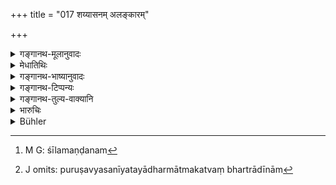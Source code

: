 +++
title = "017 शय्यासनम् अलङ्कारम्"

+++

<details><summary>गङ्गानथ-मूलानुवादः</summary>

Manu assigned to women sleep, sitting, ornament, lust, anger, dishonesty, malice and bad conduct.—(17)
</details>

<details><summary>मेधातिथिः</summary>

[^४३]:
     M G DK: drohabhāvaṃ

**शय्या** शयनं स्वप्नशीलत्वम् । **आसनम्** अनभ्युत्थानशीलता । **अलंकारः** शरीरमण्डनम्[^४४] । **कामं** पुरुषोपभोगस्पृहा । **क्रोधो** द्वेषः । **अनार्यता** स्निग्धे ऽपि द्वेषो द्विष्टे ऽपि स्नेहः आकारसंवरणं निर्द्धर्मता । **द्रोग्धृभावः** । द्रोग्धृत्वं भर्तृपित्रादेः, पुरुषव्यसनीयतयाधर्मात्मकत्वं भर्त्रादीनाम्[^४५] । द्रुहेः कर्तरि तृचा भावशब्देन समासः । **कुचर्या** नीचपुरुषसेवनम् । एष स्वभावः स्त्रीणां मनुना सर्गादौ कल्पितः । शय्यासणालंकारा द्रोहकुचर्ययोर् दृष्टान्तत्वेनोपदीयन्ते । यथैते पदार्थाः स्वभावभूता अविचालिता एवं कुचर्यादयो ऽपि ॥ ९.१७ ॥


[^४५]:
     J omits: puruṣavyasanīyatayādharmātmakatvaṃ bhartrādīnām


[^४४]:
     M G: śīlamaṇḍanam
</details>

<details><summary>गङ्गानथ-भाष्यानुवादः</summary>

‘*Sleeping*’—Proneness to too much sleep.

‘*Sitting*’— Indolence, want of energy.

‘*Ornament*’—Bodily adornment.

‘*Lust*’—Desire for carnal association with men.

‘*Anger*’—Hatred.

‘*Dishonesty*’—Consisting in hating those who love, loving those who hate, concealing one’s real feelings, immorality.

‘*Malice*’—Maliciousness. ‘*Drogdhṛ*’ is derived from the root ‘*druh*’ and the affix ‘*tṛch*’, and it is then compounded with ‘*bhāvam*’.

‘*Bad conduct*’—Association with wicked people.

Such was the nature allotted to women by Manu, at the beginning of creation; the sense is that just as the characters here set forth cannot be eradicated, so bad conduct also cannot be dissociated from women.—(17)
</details>

<details><summary>गङ्गानथ-टिप्पन्यः</summary>

This verse is quoted in *Vivādaratnākara* (p. 412);—and in
*Vīramitrodaya* (Vyavahāra, 158b).
</details>

<details><summary>गङ्गानथ-तुल्य-वाक्यानि</summary>

*Mahābhārata* (13.40.12-13).—‘Bed, seat, ornament, food, drink,
meanness, harshness of speech, and love,—these Prajāpati gave to women.’
</details>

<details><summary>भारुचिः</summary>

अतश् च युक्तास् ताः प्रयत्नतो रक्षितुम् एवं स्वभावत्वात् । तत्र तु **शय्या** भावो नाधिकरणं सुप्यते ऽस्याम् इति । एवम् आसनालंकारकामक्रोधाः, माक्ये भावप्रत्ययाभावे ऽपि । **अनार्यता द्रोहभाव** इत्य् अत्र स्वशब्देनैव भाव उपदिष्टः । चरणं चर्या **कुचर्या** उत्सिता चर्या । सर्व एते भावाः । एवम् "स्वभावं ज्ञात्वासाम्" इति प्रकृतत्वाद् अस्य । एवं च सति तन्निन्दावचनं रक्षार्थम् ॥ ९.१७ ॥

_यतश् च ।_
</details>

<details><summary>Bühler</summary>

017	(When creating them) Manu allotted to women (a love of their) bed, (of their) seat and (of) ornament, impure desires, wrath, dishonesty, malice, and bad conduct.
</details>
